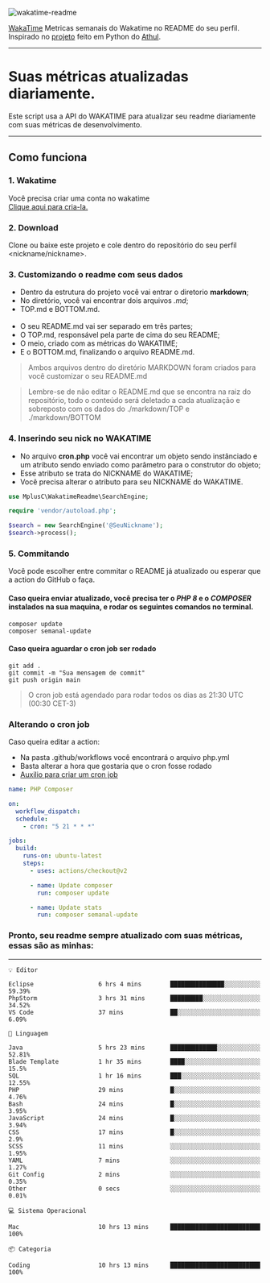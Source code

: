 ![wakatime-readme](https://socialify.git.ci/bymatheus/wakatime-readme/image?description=1&descriptionEditable=M%C3%A9tricas%20semanais%20do%20Wakatime%20no%20seu%20README%20de%20perfil.&font=KoHo&forks=1&language=1&owner=1&pattern=Signal&stargazers=1&theme=Dark)

[WakaTime](https://wakatime.com) Metricas semanais do Wakatime no README do seu perfil. <br>
Inspirado no [projeto](https://github.com/athul/waka-readme) feito em Python do [Athul](https://github.com/athul).
___

# Suas métricas atualizadas diariamente.
Este script usa a API do WAKATIME para atualizar seu readme diariamente com suas métricas de desenvolvimento.

___

## Como funciona

### 1. Wakatime
Você precisa criar uma conta no wakatime <br>
[Clique aqui para cria-la.](https://wakatime.com) 

### 2. Download
Clone ou baixe este projeto e cole dentro do repositório do seu perfil <nickname/nickname>.

### 3. Customizando o readme com seus dados
- Dentro da estrutura do projeto você vai entrar o diretorio **markdown**;  
- No diretório, você vai encontrar dois arquivos *.md*;
- TOP.md e BOTTOM.md.
<br><br>
- O seu README.md vai ser separado em três partes; 
- O TOP.md, responsável pela parte de cima do seu README;
- O meio, criado com as métricas do WAKATIME;
- E o BOTTOM.md, finalizando o arquivo README.md.<br>

> Ambos arquivos dentro do diretório MARKDOWN foram criados para você customizar o seu README.md

> Lembre-se de não editar o README.md que se encontra na raiz do repositório, todo o conteúdo será deletado a cada atualização e sobreposto com os dados do ./markdown/TOP e ./markdown/BOTTOM

### 4. Inserindo seu nick no WAKATIME
- No arquivo **cron.php** você vai encontrar um objeto sendo instânciado e um atributo sendo enviado como parâmetro para o construtor do objeto;
- Esse atributo se trata do NICKNAME do WAKATIME;
- Você precisa alterar o atributo para seu NICKNAME do WAKATIME.

```php
use MplusC\WakatimeReadme\SearchEngine;

require 'vendor/autoload.php';

$search = new SearchEngine('@SeuNickname');
$search->process();
```

### 5. Commitando
Você pode escolher entre commitar o README já atualizado ou esperar que a action do GitHub o faça. <br>

#### Caso queira enviar atualizado, você precisa ter o *PHP 8* e o *COMPOSER* instalados na sua maquina, e rodar os seguintes comandos no terminal.
```composer
composer update
composer semanal-update 
```

#### Caso queira aguardar o cron job ser rodado 
```git 
git add .
git commit -m "Sua mensagem de commit"
git push origin main
```

>O cron job está agendado para rodar todos os dias as 21:30 UTC (00:30 CET-3) 

### Alterando o cron job
Caso queira editar a action:

- Na pasta .github/workflows você encontrará o arquivo php.yml
- Basta alterar a hora que gostaria que o cron fosse rodado
- [Auxilio para criar um cron job](https://crontab.guru)

```yml
name: PHP Composer

on:
  workflow_dispatch:
  schedule:
    - cron: "5 21 * * *"

jobs:
  build:
    runs-on: ubuntu-latest
    steps:
      - uses: actions/checkout@v2

      - name: Update composer
        run: composer update

      - name: Update stats
        run: composer semanal-update
```

### Pronto, seu readme sempre atualizado com suas métricas, essas são as minhas:

___
```text
💡 Editor

Eclipse                  6 hrs 4 mins        ███████████████░░░░░░░░░░     59.39%
PhpStorm                 3 hrs 31 mins       █████████░░░░░░░░░░░░░░░░     34.52%
VS Code                  37 mins             ██░░░░░░░░░░░░░░░░░░░░░░░      6.09%
```
```text
💬 Linguagem

Java                     5 hrs 23 mins       █████████████░░░░░░░░░░░░     52.81%
Blade Template           1 hr 35 mins        ████░░░░░░░░░░░░░░░░░░░░░      15.5%
SQL                      1 hr 16 mins        ███░░░░░░░░░░░░░░░░░░░░░░     12.55%
PHP                      29 mins             █░░░░░░░░░░░░░░░░░░░░░░░░      4.76%
Bash                     24 mins             █░░░░░░░░░░░░░░░░░░░░░░░░      3.95%
JavaScript               24 mins             █░░░░░░░░░░░░░░░░░░░░░░░░      3.94%
CSS                      17 mins             █░░░░░░░░░░░░░░░░░░░░░░░░       2.9%
SCSS                     11 mins             ░░░░░░░░░░░░░░░░░░░░░░░░░      1.95%
YAML                     7 mins              ░░░░░░░░░░░░░░░░░░░░░░░░░      1.27%
Git Config               2 mins              ░░░░░░░░░░░░░░░░░░░░░░░░░      0.35%
Other                    0 secs              ░░░░░░░░░░░░░░░░░░░░░░░░░      0.01%
```
```text
💻 Sistema Operacional

Mac                      10 hrs 13 mins      █████████████████████████       100%
```
```text
📦 Categoria

Coding                   10 hrs 13 mins      █████████████████████████       100%
```
